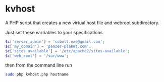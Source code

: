 kvhost
======

A PHP script that creates a new virtual host file and webroot subdirectory.

Just set these varriables to your specifications

```php
$c['server_admin'] = 'cobolt.exe@gmail.com';
$c['my_domain'] = 'panzer-planet.com';
$c['sites_available'] = '/etc/apache2/sites-available';
$c['web_root'] = '/var/www';
```

then from the command line run

```bash
sudo php kvhost.php hostname
```
